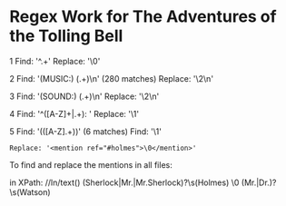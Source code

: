 # Regex Work for The Adventures of the Tolling Bell

1 Find: '^.+' 
    Replace: '<ln>\0</ln>'
    
2 Find: '(MUSIC:) (.+)\n' (280 matches)
    Replace: '<music>\2</music>\n'

3 Find: '(SOUND:) (.+)\n'
    Replace: '<sound>\2</sound>\n'

4 Find: '^([A-Z]+|.+): '
    Replace: '<speaker>\1</speaker>'

5 Find: '\(([A-Z].+)\)' (6 matches)
  Find: '<stageDirect>\1</stageDirect>'

    Replace: '<mention ref="#holmes">\0</mention>'
  

To find and replace the mentions in all files:

in XPath: //ln/text()
(Sherlock|Mr\.|Mr\.Sherlock)?\s(Holmes)
<mention ref="holmes">\0</mention>
(Mr\.|Dr\.)?\s(Watson)
